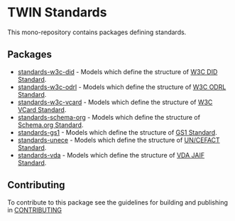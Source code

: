 # TWIN Standards

This mono-repository contains packages defining standards.

## Packages

- [standards-w3c-did](packages/standards-w3c-did/README.md) - Models which define the structure of [W3C DID Standard](https://www.w3.org/TR/did-core/).
- [standards-w3c-odrl](packages/standards-w3c-odrl/README.md) - Models which define the structure of [W3C ODRL Standard](https://www.w3.org/TR/odrl-model/).
- [standards-w3c-vcard](packages/standards-w3c-vcard/README.md) - Models which define the structure of [W3C VCard Standard](https://www.w3.org/TR/vcard-rdf/).
- [standards-schema-org](packages/standards-schema-org/README.md) - Models which define the structure of [Schema.org Standard](https://schema.org/).
- [standards-gs1](packages/standards-gs1/README.md) - Models which define the structure of [GS1 Standard](https://www.gs1.org/).
- [standards-unece](packages/standards-unece/README.md) - Models which define the structure of [UN/CEFACT Standard](https://vocabulary.uncefact.org/).
- [standards-vda](packages/standards-vda/README.md) - Models which define the structure of [VDA JAIF Standard](https://www.vda.de/).

## Contributing

To contribute to this package see the guidelines for building and publishing in [CONTRIBUTING](./CONTRIBUTING.md)
